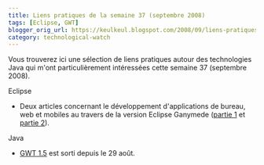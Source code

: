 ```yaml
---
title: Liens pratiques de la semaine 37 (septembre 2008)
tags: [Eclipse, GWT]
blogger_orig_url: https://keulkeul.blogspot.com/2008/09/liens-pratiques-de-la-semaine.html
category: technological-watch
---
```


Vous trouverez ici une sélection de liens pratiques autour des technologies Java qui m'ont particulièrement intéressées cette semaine 37 (septembre 2008).

Eclipse

* Deux articles concernant le développement d'applications de bureau, web et mobiles au travers de la version Eclipse Ganymede ([partie 1](http://www.ibm.com/developerworks/edu/os-dw-os-eclipse-ganymede-pt1.html?ca=drs-) et [partie 2](http://www.ibm.com/developerworks/edu/os-dw-os-eclipse-ganymede-pt2.html?ca=drs-)).

Java

* [GWT 1.5](http://code.google.com/webtoolkit/) est sorti depuis le 29 août.